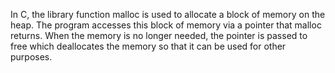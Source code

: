  In C, the library function malloc is used to allocate a block of memory on the heap. The program accesses this block of memory via a pointer that malloc returns. When the memory is no longer needed, the pointer is passed to free which deallocates the memory so that it can be used for other purposes.
